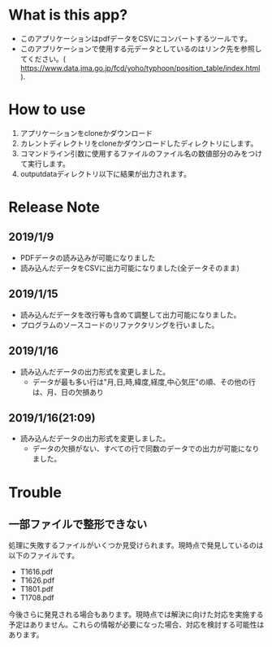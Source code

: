# What is this app?
- このアプリケーションはpdfデータをCSVにコンバートするツールです。
- このアプリケーションで使用する元データとしているのはリンク先を参照してください。( https://www.data.jma.go.jp/fcd/yoho/typhoon/position_table/index.html ).
# How to use
1. アプリケーションをcloneかダウンロード
2. カレントディレクトリをcloneかダウンロードしたディレクトリにします。
3. コマンドライン引数に使用するファイルのファイル名の数値部分のみをつけて実行します。
4. outputdataディレクトリ以下に結果が出力されます。

# Release Note
## 2019/1/9
- PDFデータの読み込みが可能になりました
- 読み込んだデータをCSVに出力可能になりました(全データそのまま)
## 2019/1/15
- 読み込んだデータを改行等も含めて調整して出力可能になりました。
- プログラムのソースコードのリファクタリングを行いました。
## 2019/1/16
- 読み込んだデータの出力形式を変更しました。
  - データが最も多い行は"月,日,時,緯度,経度,中心気圧"の順、その他の行は、月、日の欠損あり
## 2019/1/16(21:09)
- 読み込んだデータの出力形式を変更しました。
  - データの欠損がない、すべての行で同数のデータでの出力が可能になりました。
  
# Trouble
## 一部ファイルで整形できない
処理に失敗するファイルがいくつか見受けられます。現時点で発見しているのは以下のファイルです。
- T1616.pdf
- T1626.pdf
- T1801.pdf
- T1708.pdf

今後さらに発見される場合もあります。現時点では解決に向けた対応を実施する予定はありません。これらの情報が必要になった場合、対応を検討する可能性はあります。
